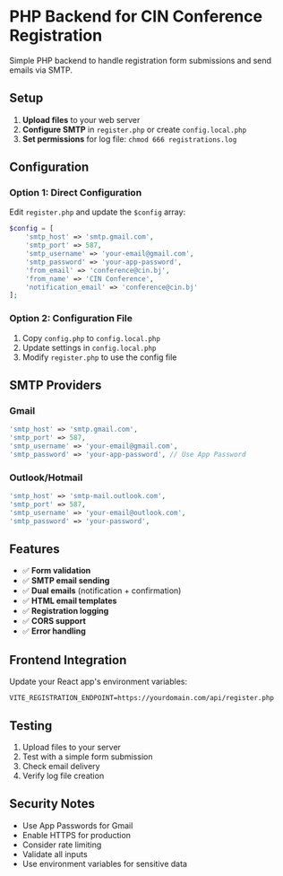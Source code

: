 # PHP Backend for CIN Conference Registration

Simple PHP backend to handle registration form submissions and send emails via SMTP.

## Setup

1. **Upload files** to your web server
2. **Configure SMTP** in `register.php` or create `config.local.php`
3. **Set permissions** for log file: `chmod 666 registrations.log`

## Configuration

### Option 1: Direct Configuration
Edit `register.php` and update the `$config` array:

```php
$config = [
    'smtp_host' => 'smtp.gmail.com',
    'smtp_port' => 587,
    'smtp_username' => 'your-email@gmail.com',
    'smtp_password' => 'your-app-password',
    'from_email' => 'conference@cin.bj',
    'from_name' => 'CIN Conference',
    'notification_email' => 'conference@cin.bj'
];
```

### Option 2: Configuration File
1. Copy `config.php` to `config.local.php`
2. Update settings in `config.local.php`
3. Modify `register.php` to use the config file

## SMTP Providers

### Gmail
```php
'smtp_host' => 'smtp.gmail.com',
'smtp_port' => 587,
'smtp_username' => 'your-email@gmail.com',
'smtp_password' => 'your-app-password', // Use App Password
```

### Outlook/Hotmail
```php
'smtp_host' => 'smtp-mail.outlook.com',
'smtp_port' => 587,
'smtp_username' => 'your-email@outlook.com',
'smtp_password' => 'your-password',
```

## Features

- ✅ **Form validation**
- ✅ **SMTP email sending**
- ✅ **Dual emails** (notification + confirmation)
- ✅ **HTML email templates**
- ✅ **Registration logging**
- ✅ **CORS support**
- ✅ **Error handling**

## Frontend Integration

Update your React app's environment variables:

```env
VITE_REGISTRATION_ENDPOINT=https://yourdomain.com/api/register.php
```

## Testing

1. Upload files to your server
2. Test with a simple form submission
3. Check email delivery
4. Verify log file creation

## Security Notes

- Use App Passwords for Gmail
- Enable HTTPS for production
- Consider rate limiting
- Validate all inputs
- Use environment variables for sensitive data
